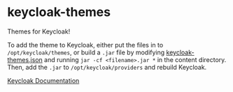 # keycloak-themes
Themes for Keycloak!

To add the theme to Keycloak, either put the files in to `/opt/keycloak/themes`, or build a `.jar` file by modifying [keycloak-themes.json](https://github.com/tsrats/keycloak-themes/blob/main/content/META-INF/keycloak-themes.json) and running `jar -cf <filename>.jar *` in the content directory. Then, add the `.jar` to `/opt/keycloak/providers` and rebuild Keycloak.

[Keycloak Documentation](https://www.keycloak.org/docs/latest/server_development/index.html#_themes)